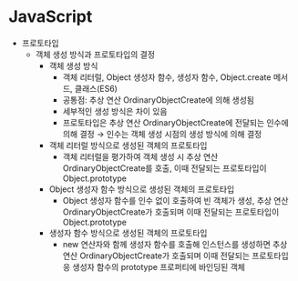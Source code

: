 # JavaScript
* 프로토타입
  - 객체 생성 방식과 프로토타입의 결정
    + 객체 생성 방식
      + 객체 리터럴, Object 생성자 함수, 생성자 함수, Object.create 메서드, 클래스(ES6)
      + 공통점: 추상 연산 OrdinaryObjectCreate에 의해 생성됨
      + 세부적인 생성 방식은 차이 있음
      + 프로토타입은 추상 연산 OrdinaryObjectCreate에 전달되는 인수에 의해 결정 → 인수는 객체 생성 시점의 생성 방식에 의해 결정
    + 객체 리터럴 방식으로 생성된 객체의 프로토타입
      + 객체 리터럴을 평가하여 객체 생성 시 추상 연산 OrdinaryObjectCreate를 호출, 이때 전달되는 프로토타입이 Object.prototype
    + Object 생성자 함수 방식으로 생성된 객체의 프로토타입
      + Object 생성자 함수를 인수 없이 호출하여 빈 객체가 생성, 추상 연산 OrdinaryObjectCreate가 호출되며 이때 전달되는 프로토타입이 Object.prototype
    + 생성자 함수 방식으로 생성된 객체의 프로토타입
      + new 연산자와 함께 생성자 함수를 호출해 인스턴스를 생성하면 추상 연산 OrdinaryObjectCreate가 호출되며 이때 전달되는 프로토타입응 생성자 함수의 prototype 프로퍼티에 바인딩된 객체